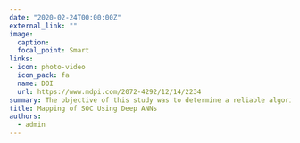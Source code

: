 ```yaml
---
date: "2020-02-24T00:00:00Z"
external_link: ""
image:
  caption: 
  focal_point: Smart
links:
- icon: photo-video
  icon_pack: fa
  name: DOI
  url: https://www.mdpi.com/2072-4292/12/14/2234
summary: The objective of this study was to determine a reliable algorithm for predicting the SOC contents through consideration of six different ML algorithms and using 105 environmental auxiliary variables derived from terrain attributes, remote sensing, and climatic data. The results show that the DNN algorithm outperformed other ML algorithms in terms of the power of the prediction uncertainty at the province scale. 
title: Mapping of SOC Using Deep ANNs
authors: 
  - admin
---
```


